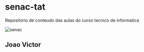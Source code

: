 # senac-tat
Repositorio de conteudo das aulas do curso tecnico de informatica 

![senac](https://github.com/joaovict76/senac-tat/commit/12f1dadfcc4f48bfddcbc90a8aff95ae74d46530)

## Joao Victor
